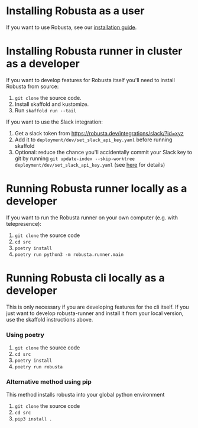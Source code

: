 # Installing Robusta as a user
If you want to use Robusta, see our [installation guide](https://robusta.dev/docs/getting-started/installing.html).

# Installing Robusta runner in cluster as a developer
If you want to develop features for Robusta itself you'll need to install Robusta from source:

1. `git clone` the source code. 
2. Install skaffold and kustomize.
3. Run `skaffold run --tail`

If you want to use the Slack integration:
1. Get a slack token from https://robusta.dev/integrations/slack/?id=xyz
2. Add it to `deployment/dev/set_slack_api_key.yaml` before running skaffold
3. Optional: reduce the chance you'll accidentally commit your Slack key to git by running `git update-index --skip-worktree deployment/dev/set_slack_api_key.yaml` (see [here](https://stackoverflow.com/a/40272289/495995) for details)

# Running Robusta runner locally as a developer
If you want to run the Robusta runner on your own computer (e.g. with telepresence):

1. `git clone` the source code
2. `cd src`
3. `poetry install`
4. `poetry run python3 -m robusta.runner.main`

# Running Robusta cli locally as a developer
This is only necessary if you are developing features for the cli itself.
If you just want to develop robusta-runner and install it from your local version,
use the skaffold instructions above. 

### Using poetry

1. `git clone` the source code
2. `cd src`
3. `poetry install`
4. `poetry run robusta`

### Alternative method using pip
This method installs robusta into your global python environment

1. `git clone` the source code
2. `cd src`
3. `pip3 install .`